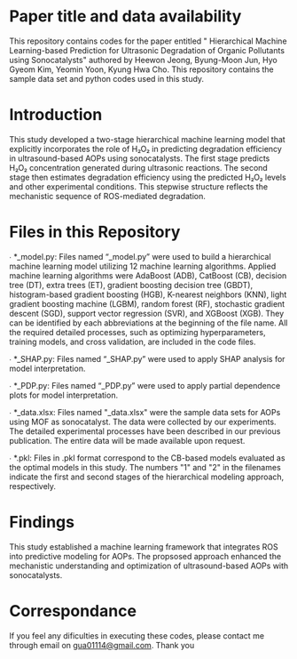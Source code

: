 # Paper title and data availability
This repository contains codes for the paper entitled " Hierarchical Machine Learning-based Prediction for Ultrasonic Degradation of Organic Pollutants using Sonocatalysts" authored by Heewon Jeong, Byung-Moon Jun, Hyo Gyeom Kim, Yeomin Yoon, Kyung Hwa Cho. This repository contains the sample data set and python codes used in this study. 

# Introduction
This study developed a two-stage hierarchical machine learning model that explicitly incorporates the role of H₂O₂ in predicting degradation efficiency in ultrasound-based AOPs using sonocatalysts. The first stage predicts H₂O₂ concentration generated during ultrasonic reactions. The second stage then estimates degradation efficiency using the predicted H₂O₂ levels and other experimental conditions. This stepwise structure reflects the mechanistic sequence of ROS-mediated degradation. 

# Files in this Repository
∙ *_model.py: Files named “_model.py” were used to build a hierarchical machine learning model utilizing 12 machine learning algorithms. Applied machine learning algorithms were AdaBoost (ADB), CatBoost (CB), decision tree (DT), extra trees (ET), gradient boosting decision tree (GBDT), histogram-based gradient boosting (HGB), K-nearest neighbors (KNN), light gradient boosting machine (LGBM), random forest (RF), stochastic gradient descent (SGD), support vector regression (SVR), and XGBoost (XGB). They can be identified by each abbreviations at the beginning of the file name. All the required detailed processes, such as optimizing hyperparameters, training models, and cross validation, are included in the code files. 

∙ *_SHAP.py: Files named “_SHAP.py” were used to apply SHAP analysis for model interpretation.

∙ *_PDP.py: Files named “_PDP.py” were used to apply partial dependence plots for model interpretation.

∙ *_data.xlsx: Files named "_data.xlsx" were the sample data sets for AOPs using MOF as sonocatalyst. The data were collected by our experiments. The detailed experimental processes have been described in our previous publication. The entire data will be made available upon request.

∙ *.pkl: Files in .pkl format correspond to the CB-based models evaluated as the optimal models in this study. The numbers "1" and "2" in the filenames indicate the first and second stages of the hierarchical modeling approach, respectively.

# Findings
This study established a machine learning framework that integrates ROS into predictive modeling for AOPs. The propsosed approach enhanced the mechanistic understanding and optimization of ultrasound-based AOPs with sonocatalysts.

# Correspondance
If you feel any dificulties in executing these codes, please contact me through email on gua01114@gmail.com. Thank you
